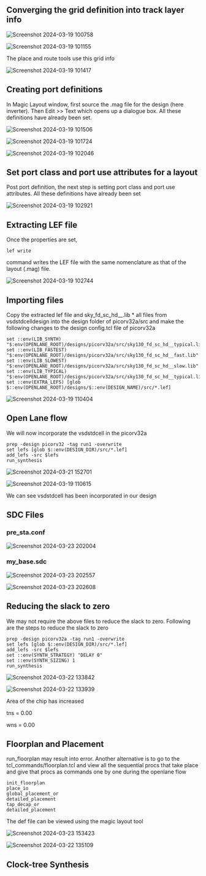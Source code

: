 ## Converging the grid definition into track layer info

![Screenshot 2024-03-19 100758](https://github.com/Ashutosh-3107/NASSCOM_VSD_SoC-_Design/assets/159696526/a777a6b5-3685-4485-a3a5-9cbaaebbf38d)

![Screenshot 2024-03-19 101155](https://github.com/Ashutosh-3107/NASSCOM_VSD_SoC-_Design/assets/159696526/586d1d45-68c9-4be1-8a78-7243023d1b24)

The place and route tools use this grid info

![Screenshot 2024-03-19 101417](https://github.com/Ashutosh-3107/NASSCOM_VSD_SoC-_Design/assets/159696526/ec2a0c4e-ab0e-4057-b8b7-7c9386f54619)

## Creating port definitions

 In Magic Layout window, first source the .mag file for the design (here inverter). Then Edit >> Text which opens up a dialogue box. All these definitions have already been set.

 ![Screenshot 2024-03-19 101506](https://github.com/Ashutosh-3107/NASSCOM_VSD_SoC-_Design/assets/159696526/dff46849-a491-49bb-aa77-aa374b343f12)

 ![Screenshot 2024-03-19 101724](https://github.com/Ashutosh-3107/NASSCOM_VSD_SoC-_Design/assets/159696526/1774b3ba-3ce8-4bd0-80b8-df47670d46cf)

 ![Screenshot 2024-03-19 102046](https://github.com/Ashutosh-3107/NASSCOM_VSD_SoC-_Design/assets/159696526/93c89989-3710-48ed-a5f6-a1b53a4b4424)


## Set port class and port use attributes for a layout

Post port definition, the next step is setting port class and port use attributes. All these definitions have already been set

![Screenshot 2024-03-19 102921](https://github.com/Ashutosh-3107/NASSCOM_VSD_SoC-_Design/assets/159696526/d3f5bbe6-4f17-4093-8af2-6ba494dbbd91)

## Extracting LEF file

Once the properties are set,
```
lef write

```
command writes the LEF file with the same nomenclature as that of the layout (.mag) file.

![Screenshot 2024-03-19 102744](https://github.com/Ashutosh-3107/NASSCOM_VSD_SoC-_Design/assets/159696526/5bcd4943-f53a-4556-8f21-a8b2d88cdfb5)


## Importing files

Copy the extracted lef file and sky_fd_sc_hd__.lib * all files from vsdstdcelldesign into the design folder of picorv32a/src and make the following changes to the design config.tcl file of picorv32a

```
set ::env(LIB_SYNTH) "$:env(OPENLANE_ROOT)/designs/picorv32a/src/sky130_fd_sc_hd__typical.lib"
set ::env(LIB_FASTEST) "$:env(OPENLANE_ROOT)/designs/picorv32a/src/sky130_fd_sc_hd__fast.lib"
set ::env(LIB_SLOWEST) "$:env(OPENLANE_ROOT)/designs/picorv32a/src/sky130_fd_sc_hd__slow.lib"
set ::env(LIB_TYPICAL) "$:env(OPENLANE_ROOT)/designs/picorv32a/src/sky130_fd_sc_hd__typical.lib"
set ::env(EXTRA_LEFS) [glob $::env(OPENLANE_ROOT)/designs/$::env(DESIGN_NAME)/src/*.lef]

```
![Screenshot 2024-03-19 110404](https://github.com/Ashutosh-3107/NASSCOM_VSD_SoC-_Design/assets/159696526/33f9e771-e7a9-4bf8-af99-2725b89079f9)

## Open Lane flow

We will now incorporate the vsdstdcell in the picorv32a

```
prep -design picorv32 -tag run1 -overwrite
set lefs [glob $::env(DESIGN_DIR)/src/*.lef]
add_lefs -src $lefs
run_synthesis
```
![Screenshot 2024-03-21 152701](https://github.com/Ashutosh-3107/NASSCOM_VSD_SoC-_Design/assets/159696526/dd5adf68-eea0-4fa8-ba80-280aa0a215b1)

![Screenshot 2024-03-19 110615](https://github.com/Ashutosh-3107/NASSCOM_VSD_SoC-_Design/assets/159696526/d248a260-7876-4205-82da-c09ddafdacc9)

We can see vsdstdcell has been incorporated in our design

## SDC Files

### pre_sta.conf

![Screenshot 2024-03-23 202004](https://github.com/Ashutosh-3107/NASSCOM_VSD_SoC-_Design/assets/159696526/3f8e5b94-a984-4af6-b4fa-4f221ba7ef91)

### my_base.sdc

![Screenshot 2024-03-23 202557](https://github.com/Ashutosh-3107/NASSCOM_VSD_SoC-_Design/assets/159696526/4bcabdbb-713f-4ecd-85c2-54b0d7b27202)

![Screenshot 2024-03-23 202608](https://github.com/Ashutosh-3107/NASSCOM_VSD_SoC-_Design/assets/159696526/9229c229-4382-4761-ac77-99baa0ab53bb)

## Reducing the slack to zero

We may not require the above files to reduce the slack to zero. Following are the steps to reduce the slack to zero
```
prep -design picorv32a -tag run1 -overwrite
set lefs [glob $::env(DESIGN_DIR)/src/*.lef]
add_lefs -src $lefs
set ::env(SYNTH_STRATEGY) "DELAY 0"
set ::env(SYNTH_SIZING) 1
run_synthesis

```
![Screenshot 2024-03-22 133842](https://github.com/Ashutosh-3107/NASSCOM_VSD_SoC-_Design/assets/159696526/e55e5cf6-2770-4f84-979b-fc6fba9c07f5)

![Screenshot 2024-03-22 133939](https://github.com/Ashutosh-3107/NASSCOM_VSD_SoC-_Design/assets/159696526/dcfa2bde-ec09-4602-bf0f-8184fcadff13)

Area of the chip has increased

tns = 0.00

wns = 0.00

## Floorplan and Placement

run_floorplan may result into error. Another alternative is to go to the tcl_commands/floorplan.tcl and view all the sequential procs that take place and give that procs as commands one by one during the openlane flow

```
init_floorplan
place_io
global_placement_or
detailed_placement
tap_decap_or
detailed_placement

```

The def file can be viewed using the magic layout tool

![Screenshot 2024-03-23 153423](https://github.com/Ashutosh-3107/NASSCOM_VSD_SoC-_Design/assets/159696526/bdbbe50f-cbf7-4aaf-ad79-7de92021f611)

![Screenshot 2024-03-22 135109](https://github.com/Ashutosh-3107/NASSCOM_VSD_SoC-_Design/assets/159696526/8c9bde90-d5c4-4f6f-9fd0-163a122fe9bb)


## Clock-tree Synthesis















 





